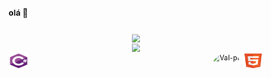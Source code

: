 ### olá 👋
<div align="center">
  <br>
   <a href="https://github.com/ValeriaDeFreitas">
   <img height="180em" src="https://github-readme-stats.vercel.app/api?username=ValeriaDeFreitas&show_icons=true&theme=midnight-purple&include_all_commits=true&count_private=true">                                                                       <br>
  <img height="180em" src="https://github-readme-stats.vercel.app/api/top-langs/?username=ValeriaDeFreitas&layout=compact&langs_count=7&theme=midnight-purple"/>
</div>
   <img align="center" alt="Val-Csharp" height="30" width="40" src="https://raw.githubusercontent.com/devicons/devicon/master/icons/csharp/csharp-original.svg">
   <img align="right" alt="Val-HTML" height="30" width="40" src="https://raw.githubusercontent.com/devicons/devicon/master/icons/html5/html5-original.svg">
   <img align="right" alt="Val-pic" height="150" style="border-radius:50px;" 


